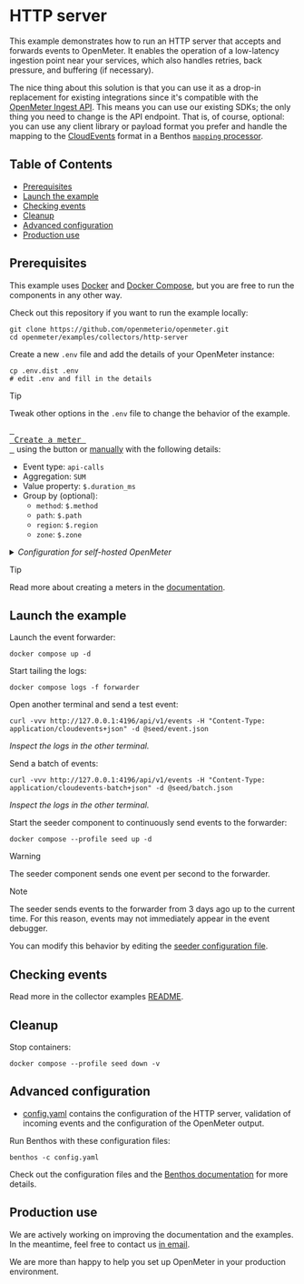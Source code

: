 # HTTP server

This example demonstrates how to run an HTTP server that accepts and forwards events to OpenMeter.
It enables the operation of a low-latency ingestion point near your services, which also handles retries, back pressure, and buffering (if necessary).

The nice thing about this solution is that you can use it as a drop-in replacement for existing integrations since it's compatible with the [OpenMeter Ingest API](https://openmeter.io/docs/getting-started/api).
This means you can use our existing SDKs; the only thing you need to change is the API endpoint.
That is, of course, optional: you can use any client library or payload format you prefer and handle the mapping to the [CloudEvents](https://cloudevents.io/) format in a Benthos [`mapping` processor](https://www.benthos.dev/docs/components/processors/mapping/).

## Table of Contents <!-- omit from toc -->

- [Prerequisites](#prerequisites)
- [Launch the example](#launch-the-example)
- [Checking events](#checking-events)
- [Cleanup](#cleanup)
- [Advanced configuration](#advanced-configuration)
- [Production use](#production-use)

## Prerequisites

This example uses [Docker](https://docker.com) and [Docker Compose](https://docs.docker.com/compose/), but you are free to run the components in any other way.

Check out this repository if you want to run the example locally:

```shell
git clone https://github.com/openmeterio/openmeter.git
cd openmeter/examples/collectors/http-server
```

Create a new `.env` file and add the details of your OpenMeter instance:

```shell
cp .env.dist .env
# edit .env and fill in the details
```

> [!TIP]
> Tweak other options in the `.env` file to change the behavior of the example.

[<kbd> <br> Create a meter <br> </kbd>](https://openmeter.cloud/meters/create?meter=%7B%22slug%22%3A%22api_calls%22%2C%22eventType%22%3A%22api-calls%22%2C%22valueProperty%22%3A%22%24.duration_ms%22%2C%22aggregation%22%3A%22SUM%22%2C%22windowSize%22%3A%22MINUTE%22%2C%22groupBy%22%3A%5B%7B%22name%22%3A%22method%22%7D%2C%7B%22name%22%3A%22path%22%7D%2C%7B%22name%22%3A%22region%22%7D%2C%7B%22name%22%3A%22zone%22%7D%5D%7D&utm_source=github&utm_medium=link&utm_content=collectors)
using the button or [manually](https://openmeter.cloud/meters/create) with the following details:

- Event type: `api-calls`
- Aggregation: `SUM`
- Value property: `$.duration_ms`
- Group by (optional):
  - `method`: `$.method`
  - `path`: `$.path`
  - `region`: `$.region`
  - `zone`: `$.zone`

<details><summary><i>Configuration for self-hosted OpenMeter</i></summary><br>

```yaml
# ...

meters:
  - slug: api_calls
    eventType: api-calls
    aggregation: SUM
    valueProperty: $.duration_ms
    groupBy:
      method: $.method
      path: $.path
      region: $.region
      zone: $.zone
```

</details>

> [!TIP]
> Read more about creating a meters in the [documentation](https://openmeter.io/docs/getting-started/meters).

## Launch the example

Launch the event forwarder:

```shell
docker compose up -d
```

Start tailing the logs:

```shell
docker compose logs -f forwarder
```

Open another terminal and send a test event:

```shell
curl -vvv http://127.0.0.1:4196/api/v1/events -H "Content-Type: application/cloudevents+json" -d @seed/event.json
```

_Inspect the logs in the other terminal._

Send a batch of events:

```shell
curl -vvv http://127.0.0.1:4196/api/v1/events -H "Content-Type: application/cloudevents-batch+json" -d @seed/batch.json
```

_Inspect the logs in the other terminal._

Start the seeder component to continuously send events to the forwarder:

```shell
docker compose --profile seed up -d
```

> [!WARNING]
> The seeder component sends one event per second to the forwarder.

> [!NOTE]
> The seeder sends events to the forwarder from 3 days ago up to the current time.
> For this reason, events may not immediately appear in the event debugger.
>
> You can modify this behavior by editing the [seeder configuration file](seed/config.yaml).

## Checking events

Read more in the collector examples [README](../README.md#Checking-events-in-OpenMeter).

## Cleanup

Stop containers:

```shell
docker compose --profile seed down -v
```

## Advanced configuration

- [config.yaml](/collector/benthos/presets/http-server/config.yaml) contains the configuration of the HTTP server, validation of incoming events and the configuration of the OpenMeter output.

Run Benthos with these configuration files:

```shell
benthos -c config.yaml
```

Check out the configuration files and the [Benthos documentation](https://www.benthos.dev/docs/about) for more details.

## Production use

We are actively working on improving the documentation and the examples.
In the meantime, feel free to contact us [in email](https://us10.list-manage.com/contact-form?u=c7d6a96403a0e5e19032ee885&form_id=fe04a7fc4851f8547cfee56763850e95).

We are more than happy to help you set up OpenMeter in your production environment.
